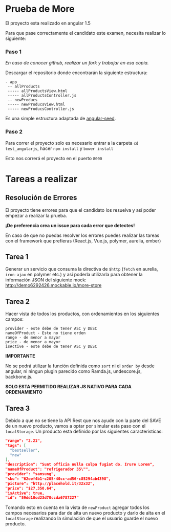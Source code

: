 # Prueba de More
El proyecto esta realizado en angular 1.5

Para que pase correctamente el candidato este examen, necesita realizar lo siguiente:

### Paso 1

*En caso de conocer github, realizar un fork y trabajar en esa copia.*
 
 Descargar el repositorio donde encontrarán la siguiente estructura:
 
```
- app
 -- allProducts
 ----- allProductsView.html
 ----- allProductsController.js
 -- newProducs
 ----- newProducsView.html
 ----- newProducsController.js
```

Es una simple estructura adaptada de [angular-seed](https://github.com/angular/angular-seed).

### Paso 2

Para correr el proyecto solo es necesario entrar a la carpeta  `cd test_angularjs`, hacer `npm install` y `bower install`

Esto nos correrá el proyecto en el puerto `8000`

# Tareas a realizar

## Resolución de Errores
El proyecto tiene errores para que el candidato los resuelva y así poder empezar a realizar la prueba.

__¡De preferencia crea un issue para cada error que detectes!__

En caso de que no puedas resolver los errores puedes realizar las tareas con el framework que prefieras (React.js, Vue.js, polymer, aurelia, ember)

## Tarea 1

Generar un servicio que consuma la directiva de `$http` (`fetch` en aurelia, `iron-ajax` en polymer etc.) y así poderla utilizarla para obtener la información JSON del siguiente mock: http://demo6292426.mockable.io/more-store

## Tarea 2

Hacer vista de todos los productos, con ordenamientos en los siguientes campos:

```
provider - este debe de tener ASC y DESC
nameOfProduct - Este no tiene orden
range - de menor a mayor
price - de menor a mayor
isActive - este debe de tener ASC y DESC
```

__IMPORTANTE__

No se podrá utilizar la función definida como `sort` ni el `order by` desde angular, ni ningun plugin parecido como Ramda.js, undescore.js, backbone.js.

__SOLO ESTA PERMITIDO REALIZAR JS NATIVO PARA CADA ORDENAMIENTO__

## Tarea 3

Debido a que no se tiene la API Rest que nos ayude con la parte del SAVE de un nuevo producto, vamos a optar por simular esta paso con el `localStorage`.
Un producto esta definido por las siguientes caracteristicas:

```json
"range": "2.21",
"tags": [
  "bestseller",
  "new"
],
"description": "Sunt officia nulla culpa fugiat do. Irure Lorem",
"nameOfProduct": "refrigerador 35\"",
"provider": "samsung",
"sku": "62eef4b1-c205-40cc-ad56-c85294ab4398",
"picture": "http://placehold.it/32x32",
"price": "$27,350.64",
"isActive": true,
"id": "59dd10cd23d70ccda6787227"
```

Tomando esto en cuenta en la vista de `newProduct` agregar todos los campos necesarios para dar de alta un nuevo producto y darlo de alta en el `localStorage` realizando la simulación de que el usuario guarde el nuevo producto.